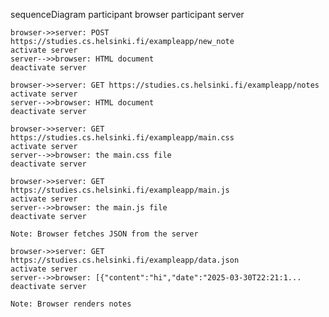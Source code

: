 sequenceDiagram
    participant browser
    participant server
    
    browser->>server: POST https://studies.cs.helsinki.fi/exampleapp/new_note
    activate server
    server-->>browser: HTML document
    deactivate server
    
    browser->>server: GET https://studies.cs.helsinki.fi/exampleapp/notes
    activate server
    server-->>browser: HTML document
    deactivate server
    
    browser->>server: GET https://studies.cs.helsinki.fi/exampleapp/main.css
    activate server
    server-->>browser: the main.css file
    deactivate server
    
    browser->>server: GET https://studies.cs.helsinki.fi/exampleapp/main.js
    activate server
    server-->>browser: the main.js file
    deactivate server
    
    Note: Browser fetches JSON from the server
    
    browser->>server: GET https://studies.cs.helsinki.fi/exampleapp/data.json
    activate server
    server-->>browser: [{"content":"hi","date":"2025-03-30T22:21:1...
    deactivate server    

    Note: Browser renders notes
